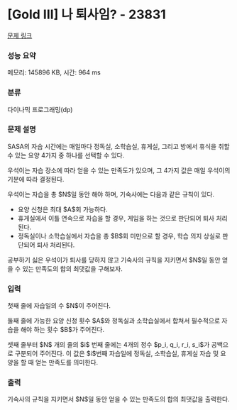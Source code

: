# [Gold III] 나 퇴사임? - 23831 

[문제 링크](https://www.acmicpc.net/problem/23831) 

### 성능 요약

메모리: 145896 KB, 시간: 964 ms

### 분류

다이나믹 프로그래밍(dp)

### 문제 설명

<p>SASA의 자습 시간에는 매일마다 정독실, 소학습실, 휴게실, 그리고 방에서 휴식을 취할 수 있는 요양 4가지 중 하나를 선택할 수 있다.</p>

<p>우석이는 자습 장소에 따라 얻을 수 있는 만족도가 있으며, 그 4가지 값은 매일 우석이의 기분에 따라 결정된다.</p>

<p>우석이는 자습을 총 $N$일 동안 해야 하며, 기숙사에는 다음과 같은 규칙이 있다.</p>

<ul>
	<li>요양 신청은 최대 $A$회 가능하다.</li>
	<li>휴게실에서 이틀 연속으로 자습을 할 경우, 게임을 하는 것으로 판단되어 퇴사 처리된다.</li>
	<li>정독실이나 소학습실에서 자습을 총 $B$회 미만으로 할 경우, 학습 의지 상실로 판단되어 퇴사 처리된다.</li>
</ul>

<p>공부하기 싫은 우석이가 퇴사를 당하지 않고 기숙사의 규칙을 지키면서 $N$일 동안 얻을 수 있는 만족도의 합의 최댓값을 구해보자.</p>

### 입력 

 <p>첫째 줄에 자습일의 수 $N$이 주어진다.</p>

<p>둘째 줄에 가능한 요양 신청 횟수 $A$와 정독실과 소학습실에서 합쳐서 필수적으로 자습을 해야 하는 횟수 $B$가 주어진다.</p>

<p>셋째 줄부터 $N$ 개의 줄의 $i$ 번째 줄에는 4개의 정수 $p_i, q_i, r_i, s_i$가 공백으로 구분되어 주어진다. 이 값은 $i$번째 자습일에 정독실, 소학습실, 휴게실 자습 및 요양을 할 때 얻는 만족도를 의미한다.</p>

### 출력 

 <p>기숙사의 규칙을 지키면서 $N$일 동안 얻을 수 있는 만족도의 합의 최댓값을 출력한다.</p>



